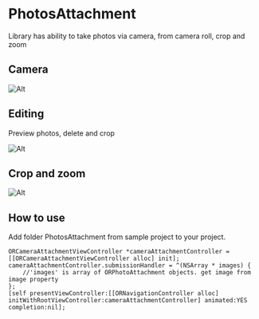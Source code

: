# PhotosAttachment
Library has ability to take photos via camera, from camera roll, crop and zoom


## Camera

![Alt][screenshot1_thumb]

## Editing
Preview photos, delete and crop

![Alt][screenshot2_thumb]

## Crop and zoom
![Alt][screenshot3_thumb]

[screenshot1_thumb]: http://s13.postimg.org/4rrlxbcnr/IMG_1794.jpg
[screenshot2_thumb]: http://s13.postimg.org/upv83ci53/IMG_1795.jpg
[screenshot3_thumb]: http://s13.postimg.org/43ireddxz/IMG_1796.jpg

## How to use
Add folder PhotosAttachment from sample project to your project.

```obj-c
ORCameraAttachmentViewController *cameraAttachmentController = [[ORCameraAttachmentViewController alloc] init];
cameraAttachmentController.submissionHandler = ^(NSArray * images) {
    //'images' is array of ORPhotoAttachment objects. get image from image property
};
[self presentViewController:[[ORNavigationController alloc] initWithRootViewController:cameraAttachmentController] animated:YES completion:nil];
```
